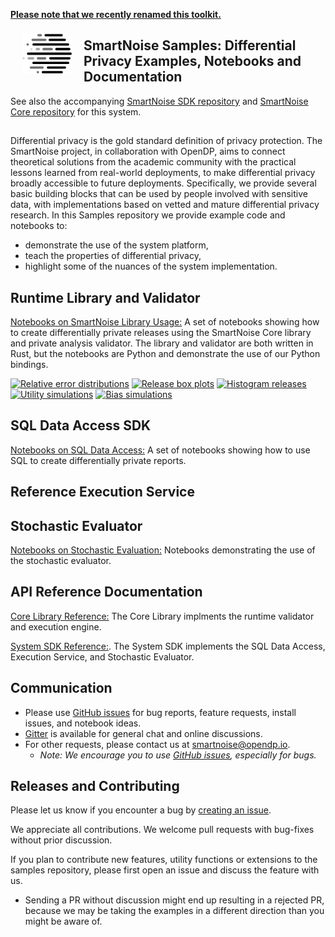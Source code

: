 [**Please note that we recently renamed this toolkit.**](https://projects.iq.harvard.edu/opendp/blog/building-inclusive-community)

<a href="https://www.linkedin.com/pulse/microsoft-harvards-institute-quantitative-social-science-john-kahan/"><img src="images/SmartNoise_Logos/SVG/LogoMark_color.svg" align="left" height="65" vspace="8" hspace="18"></a>
## SmartNoise Samples: Differential Privacy Examples, Notebooks and Documentation
See also the accompanying [SmartNoise SDK repository](https://github.com/opendifferentialprivacy/smartnoise-sdk) and [SmartNoise Core repository](https://github.com/opendifferentialprivacy/smartnoise-core) for this system.

##

Differential privacy is the gold standard definition of privacy protection.  The SmartNoise project, in collaboration with OpenDP, aims to connect theoretical solutions from the academic community with the practical lessons learned from real-world deployments, to make differential privacy broadly accessible to future deployments.  Specifically, we provide several basic building blocks that can be used by people involved with sensitive data, with implementations based on vetted and mature differential privacy research.  In this Samples repository we provide example code and notebooks to:
* demonstrate the use of the system platform,
* teach the properties of differential privacy,
* highlight some of the nuances of the system implementation.

## Runtime Library and Validator
[Notebooks on SmartNoise Library Usage:](https://github.com/opendifferentialprivacy/smartnoise-samples/tree/master/analysis) A set of notebooks showing how to create differentially private releases using the SmartNoise Core library and private analysis validator.  The library and validator are both written in Rust, but the notebooks are Python and demonstrate the use of our Python bindings.

[<img src="images/figs/plugin_mean_comparison.png" alt="Relative error distributions" height="100">](https://github.com/opendifferentialprivacy/smartnoise-samples/tree/master/analysis)
[<img src="images/figs/example_size.png" alt="Release box plots" height="100">](https://github.com/opendifferentialprivacy/smartnoise-samples/tree/master/analysis)
[<img src="images/figs/example_education.png" alt="Histogram releases" height="100">](https://github.com/opendifferentialprivacy/smartnoise-samples/tree/master/analysis)
[<img src="images/figs/example_utility.png" alt="Utility simulations" height="100">](https://github.com/opendifferentialprivacy/smartnoise-samples/tree/master/analysis)
[<img src="images/figs/example_simulations.png" alt="Bias simulations" height="100">](https://github.com/opendifferentialprivacy/smartnoise-samples/tree/master/analysis)

## SQL Data Access SDK

[Notebooks on SQL Data Access:](https://github.com/opendifferentialprivacy/smartnoise-samples/tree/master/data) A set of notebooks showing how to use SQL to create differentially private reports.

## Reference Execution Service

## Stochastic Evaluator

[Notebooks on Stochastic Evaluation:](https://github.com/opendifferentialprivacy/smartnoise-samples/tree/master/evaluator) Notebooks demonstrating the use of the stochastic evaluator.

## API Reference Documentation

[Core Library Reference:](https://opendifferentialprivacy.github.io/smartnoise-core/) The Core Library implments the runtime validator and execution engine.

[System SDK Reference:](https://opendifferentialprivacy.github.io/smartnoise-samples/docs/api/system/). The System SDK implements the SQL Data Access, Execution Service, and Stochastic Evaluator.

## Communication

- Please use [GitHub issues](https://github.com/opendifferentialprivacy/smartnoise-samples/issues) for bug reports, feature requests, install issues, and notebook ideas.
- [Gitter](https://gitter.im/opendifferentialprivacy/SmartNoise) is available for general chat and online discussions.
- For other requests, please contact us at [smartnoise@opendp.io](mailto:smartnoise@opendp.io).
  - _Note: We encourage you to use [GitHub issues](https://github.com/opendifferentialprivacy/smartnoise-samples/issues), especially for bugs._

## Releases and Contributing

Please let us know if you encounter a bug by [creating an issue](https://github.com/opendifferentialprivacy/smartnoise-samples/issues).

We appreciate all contributions. We welcome pull requests with bug-fixes without prior discussion.

If you plan to contribute new features, utility functions or extensions to the samples repository, please first open an issue and discuss the feature with us.
  - Sending a PR without discussion might end up resulting in a rejected PR, because we may be taking the examples in a different direction than you might be aware of.
